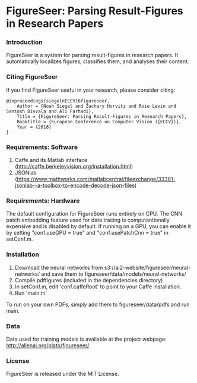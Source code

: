 # FigureSeer: Parsing Result-Figures in Research Papers

### Introduction

FigureSeer is a system for parsing result-figures in research papers. It automatically localizes figures, classifies them, and analyses their content.

### Citing FigureSeer

If you find FigureSeer useful in your research, please consider citing:

    @inproceedings{siegelnECCV16figureseer,
        Author = {Noah Siegel and Zachary Horvitz and Roie Levin and Santosh Divvala and Ali Farhadi},
        Title = {FigureSeer: Parsing Result-Figures in Research Papers},
        Booktitle = {European Conference on Computer Vision ({ECCV})},
        Year = {2016}
    }
    
### Requirements: Software

1. Caffe and its Matlab interface (http://caffe.berkeleyvision.org/installation.html)
2. JSONlab (https://www.mathworks.com/matlabcentral/fileexchange/33381-jsonlab--a-toolbox-to-encode-decode-json-files)

### Requirements: Hardware

The default configuration for FigureSeer runs entirely on CPU. The CNN patch embedding feature used for data tracing is computantionally expensive and is disabled by default. If running on a GPU, you can enable it by setting "conf.useGPU = true" and "conf.usePatchCnn = true" in setConf.m.

### Installation

1. Download the neural networks from s3://ai2-website/figureseer/neural-networks/ and save them to figureseer/data/models/neural-networks/
2. Compile pdffigures (included in the dependencies directory)
3. In setConf.m, edit 'conf.caffeRoot' to point to your Caffe installation.
4. Run 'main.m'

To run on your own PDFs, simply add them to figureseer/data/pdfs and run main.

### Data

Data used for training models is available at the project webpage: http://allenai.org/plato/figureseer/.

### License

FigureSeer is released under the MIT License.

